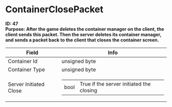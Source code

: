 # ContainerClosePacket

**ID: 47**  
**Purpose: After the game deletes the container manager on the client, the client sends this packet. Then the server deletes its container manager, and sends a packet back to the client that closes the container screen.**  

<table><thead><tr><th>Field</th><th>Info</th></tr></thead><tbody>
<tr><td>Container Id</td><td>unsigned byte</td></tr>
<tr><td>Container Type</td><td>unsigned byte</td></tr>
<tr><td>Server Initiated Close</td><td><table><tbody><tr><td>bool</td><td>True if the server initiated the closing</td></tr></tbody></table></td></tr>
</tbody></table>